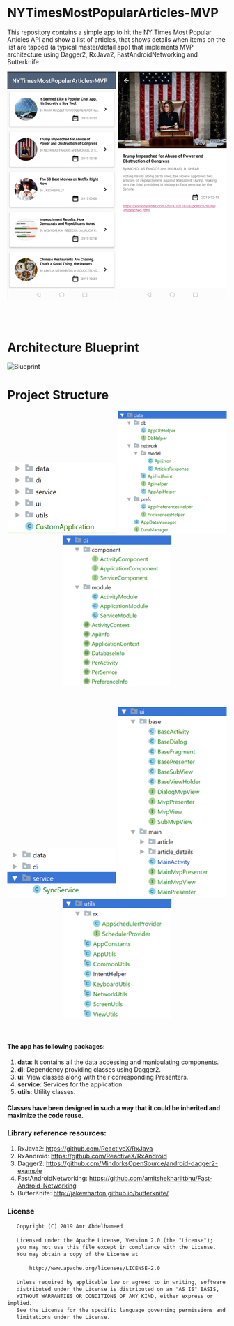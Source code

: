 # NYTimesMostPopularArticles-MVP

This repository contains a simple app to hit the NY Times Most Popular Articles API and show a list of articles, that shows details when items on the list are tapped (a typical master/detail app) that implements MVP architecture using Dagger2, RxJava2, FastAndroidNetworking and Butterknife
<br>
<p align="center">
    <img src="page1.jpg" width="250"/>
    <img src="page2.jpg" width="250"/>
</p>
<br>
<br>

# Architecture Blueprint
![Blueprint](https://janishar.github.io/images/mvp-app-pics/mvp-arch.png)
<br>

# Project Structure
<p align="center">
    <img src="screen1.png" width="250"/>
    <img src="screen2.png" width="250"/>
    <img src="screen3.png" width="250"/>
</p>
<br>
<p align="center">
    <img src="screen4.png" width="250"/>
    <img src="screen5.png" width="250"/>
    <img src="screen6.png" width="250"/>
</p>
<br>

#### The app has following packages:
1. **data**: It contains all the data accessing and manipulating components.
2. **di**: Dependency providing classes using Dagger2.
3. **ui**: View classes along with their corresponding Presenters.
4. **service**: Services for the application.
5. **utils**: Utility classes.

#### Classes have been designed in such a way that it could be inherited and maximize the code reuse.

### Library reference resources:
1. RxJava2: https://github.com/ReactiveX/RxJava
2. RxAndroid: https://github.com/ReactiveX/RxAndroid
3. Dagger2: https://github.com/MindorksOpenSource/android-dagger2-example
4. FastAndroidNetworking: https://github.com/amitshekhariitbhu/Fast-Android-Networking
5. ButterKnife: http://jakewharton.github.io/butterknife/

### License
```
   Copyright (C) 2019 Amr Abdelhameed

   Licensed under the Apache License, Version 2.0 (the "License");
   you may not use this file except in compliance with the License.
   You may obtain a copy of the License at

       http://www.apache.org/licenses/LICENSE-2.0

   Unless required by applicable law or agreed to in writing, software
   distributed under the License is distributed on an "AS IS" BASIS,
   WITHOUT WARRANTIES OR CONDITIONS OF ANY KIND, either express or implied.
   See the License for the specific language governing permissions and
   limitations under the License.
```